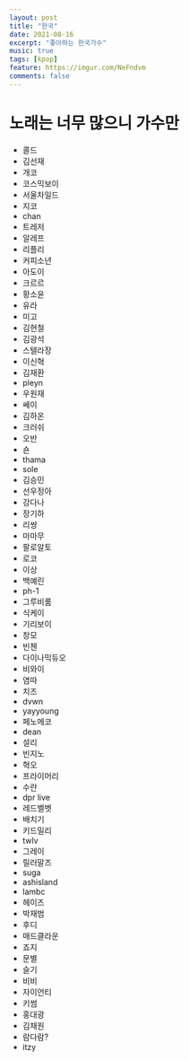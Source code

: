 ```yaml
---
layout: post
title: "한국"
date: 2021-08-16
excerpt: "좋아하는 한국가수"
music: true
tags: [kpop]
feature: https://imgur.com/NeFndvm
comments: false
---
```


# 노래는 너무 많으니 가수만
* 콜드
* 김선재
* 개코
* 코스믹보이
* 서울차일드
* 지코
* chan
* 트레저
* 알레프
* 리플리
* 커피소년
* 아도이
* 크르르
* 황소윤
* 유라
* 미고
* 김현철
* 김광석
* 스텔라장
* 이신혁
* 김재환
* pleyn
* 우원재
* 쎄이
* 김하온
* 크러쉬
* 오반
* 숀
* thama
* sole
* 김승민
* 선우정아
* 강다나
* 장기하
* 리쌍
* 마마무
* 팔로알토
* 로코
* 이상
* 백예린
* ph-1
* 그루비룸
* 식케이
* 기리보이
* 창모
* 빈첸
* 다이나믹듀오
* 비와이
* 염따
* 치즈
* dvwn
* yayyoung
* 페노메코
* dean
* 설리
* 빈지노
* 혁오
* 프라이머리
* 수란
* dpr live
* 레드벨벳
* 배치기
* 키드밀리
* twlv
* 그레이
* 릴러말즈
* suga
* ashisland
* lambc
* 헤이즈
* 박재범
* 후디
* 매드클라운
* 죠지
* 문별
* 슬기
* 비비
* 자이언티
* 키썸
* 홍대광
* 김채원
* 람다람?
* itzy



